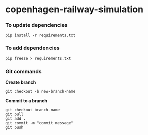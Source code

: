 # copenhagen-railway-simulation

### To update dependencies
```shell
pip install -r requirements.txt
```

### To add dependencies
```shell
pip freeze > requirements.txt
```

### Git commands
**Create branch**
```shell
git checkout -b new-branch-name
```
**Commit to a branch**
```shell
git checkout branch-name
git pull
git add .
git commit -m "commit message"
git push
```
